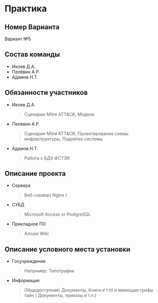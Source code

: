 # Практика

## Номер Варианта
Вариант №5

## Состав команды
- Икоев Д.А.
- Пелёвин А.Р.
- Адамов Н.Т.
  
## Обязанности участников
- Икоев Д.А.
  > Сценарии Mitre ATT&CK, Модели
- Пелёвин А.Р.
  > Сценарии Mitre ATT&CK, Проектирование схемы инфраструктуры, Поднятие системы
- Адамов Н.Т.
  >  Работа с БДУ ФСТЭК
  
## Описание проекта
- Сервера
  > Веб-сервер( Nginx )
- СУБД
  > Microsoft Access or PostgreSQL
- Прикладное ПО
  > Amuse Wiki
  
## Описание условного места установки
- Госучреждения
  > Например: Типографии
- Информация
  > Общедоступная( Документы, Книги и т.п) и имеющая грифы тайн ( Документы, приказы и т.п.)
